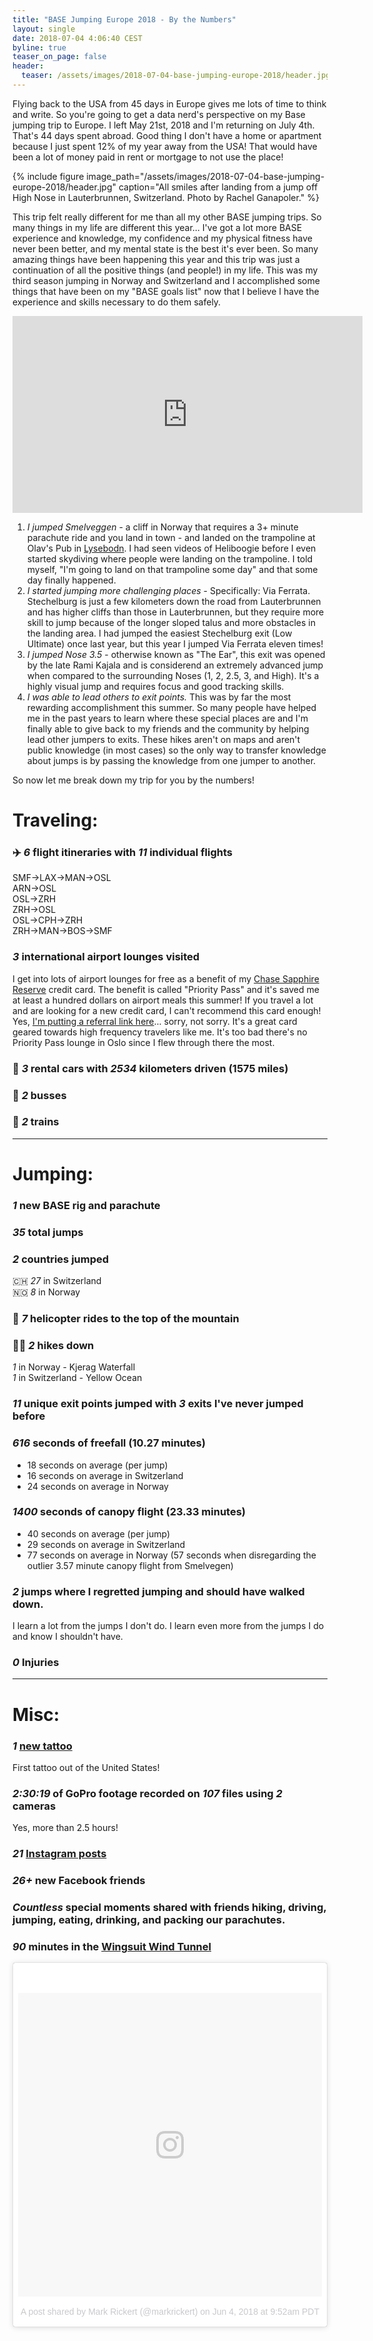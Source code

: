 ```yaml
---
title: "BASE Jumping Europe 2018 - By the Numbers"
layout: single
date: 2018-07-04 4:06:40 CEST
byline: true
teaser_on_page: false
header:
  teaser: /assets/images/2018-07-04-base-jumping-europe-2018/header.jpg
---
```


Flying back to the USA from 45 days in Europe gives me lots of time to think and write. So you're going to get a data nerd's perspective on my Base jumping trip to Europe. I left May 21st, 2018 and I'm returning on July 4th. That's 44 days spent abroad. Good thing I don't have a home or apartment because I just spent 12% of my year away from the USA! That would have been a lot of money paid in rent or mortgage to not use the place!

{% include figure image_path="/assets/images/2018-07-04-base-jumping-europe-2018/header.jpg" caption="All smiles after landing from a jump off High Nose in Lauterbrunnen, Switzerland. Photo by Rachel Ganapoler." %}

This trip felt really different for me than all my other BASE jumping trips. So many things in my life are different this year... I've got a lot more BASE experience and knowledge, my confidence and my physical fitness have never been better, and my mental state is the best it's ever been. So many amazing things have been happening this year and this trip was just a continuation of all the positive things (and people!) in my life. This was my third season jumping in Norway and Switzerland and I accomplished some things that have been on my "BASE goals list" now that I believe I have the experience and skills necessary to do them safely.

<div class="responsive-video-container"><iframe width="560" height="315" src="https://www.youtube.com/embed/hSaU2pJTYkk" frameborder="0" allow="autoplay; encrypted-media" allowfullscreen></iframe></div>

1. *I jumped Smelveggen* - a cliff in Norway that requires a 3+ minute parachute ride and you land in town - and landed on the trampoline at Olav's Pub in [Lysebodn](https://en.wikipedia.org/wiki/Lysebotn). I had seen videos of Heliboogie before I even started skydiving where people were landing on the trampoline. I told myself, "I'm going to land on that trampoline some day" and that some day finally happened.
2. *I started jumping more challenging places* - Specifically: Via Ferrata. Stechelburg is just a few kilometers down the road from Lauterbrunnen and has higher cliffs than those in Lauterbrunnen, but they require more skill to jump because of the longer sloped talus and more obstacles in the landing area. I had jumped the easiest Stechelburg exit (Low Ultimate) once last year, but this year I jumped Via Ferrata eleven times!
3. *I jumped Nose 3.5* - otherwise known as "The Ear", this exit was opened by the late Rami Kajala and is considerend an extremely advanced jump when compared to the surrounding Noses (1, 2, 2.5, 3, and High). It's a highly visual jump and requires focus and good tracking skills.
4. *I was able to lead others to exit points.* This was by far the most rewarding accomplishment this summer. So many people have helped me in the past years to learn where these special places are and I'm finally able to give back to my friends and the community by helping lead other jumpers to exits. These hikes aren't on maps and aren't public knowledge (in most cases) so the only way to transfer knowledge about jumps is by passing the knowledge from one jumper to another. 

So now let me break down my trip for you by the numbers!

# Traveling:

### ✈️ *6* flight itineraries with *11* individual flights ️

SMF→LAX→MAN→OSL  
ARN→OSL  
OSL→ZRH  
ZRH→OSL  
OSL→CPH→ZRH  
ZRH→MAN→BOS→SMF  

### *3* international airport lounges visited

I get into lots of airport lounges for free as a benefit of my [Chase Sapphire Reserve](https://www.referyourchasecard.com/19/EI5F2VR091
) credit card. The benefit is called "Priority Pass" and it's saved me at least a hundred dollars on airport meals this summer! If you travel a lot and are looking for a new credit card, I can't recommend this card enough! Yes, [I'm putting a referral link here](https://www.referyourchasecard.com/19/EI5F2VR091
)... sorry, not sorry. It's a great card geared towards high frequency travelers like me. It's too bad there's no Priority Pass lounge in Oslo since I flew through there the most.

### 🚗 *3* rental cars with *2534* kilometers driven (1575 miles)

### 🚌 *2* busses

### 🚂 *2* trains

---

# Jumping:

### *1* new BASE rig and parachute

### *35* total jumps

### *2* countries jumped

🇨🇭 *27* in Switzerland  
🇳🇴 *8* in Norway

### 🚁 *7* helicopter rides to the top of the mountain

### 🏃🏻 *2* hikes down

*1* in Norway - Kjerag Waterfall  
*1* in Switzerland - Yellow Ocean

### *11* unique exit points jumped with *3* exits I've never jumped before

### *616* seconds of freefall (10.27 minutes)

* 18 seconds on average (per jump)
* 16 seconds on average in Switzerland
* 24 seconds on average in Norway

### *1400* seconds of canopy flight (23.33 minutes)

* 40 seconds on average (per jump)
* 29 seconds on average in Switzerland
* 77 seconds on average in Norway (57 seconds when disregarding the outlier 3.57 minute canopy flight from Smelvegen)

### *2* jumps where I regretted jumping and should have walked down.

I learn a lot from the jumps I don't do. I learn even more from the jumps I do and know I shouldn't have. 

### *0* Injuries

---

# Misc:

### *1* [new tattoo](https://www.instagram.com/p/Bjkxlzbh12I/)

First tattoo out of the United States!

### *2:30:19* of GoPro footage recorded on *107* files using *2* cameras

Yes, more than 2.5 hours!

### *21* [Instagram posts](https://www.instagram.com/markrickert/)

### *26+* new Facebook friends

### *Countless* special moments shared with friends hiking, driving, jumping, eating, drinking, and packing our parachutes.

### *90* minutes in the [Wingsuit Wind Tunnel](https://flywingsuit.se/)

<blockquote class="instagram-media" data-instgrm-permalink="https://www.instagram.com/p/Bjm-T8HB4qo/" data-instgrm-version="8" style=" background:#FFF; border:0; border-radius:3px; box-shadow:0 0 1px 0 rgba(0,0,0,0.5),0 1px 10px 0 rgba(0,0,0,0.15); margin: 1px; max-width:658px; padding:0; width:99.375%; width:-webkit-calc(100% - 2px); width:calc(100% - 2px);"><div style="padding:8px;"> <div style=" background:#F8F8F8; line-height:0; margin-top:40px; padding:50.0% 0; text-align:center; width:100%;"> <div style=" background:url(data:image/png;base64,iVBORw0KGgoAAAANSUhEUgAAACwAAAAsCAMAAAApWqozAAAABGdBTUEAALGPC/xhBQAAAAFzUkdCAK7OHOkAAAAMUExURczMzPf399fX1+bm5mzY9AMAAADiSURBVDjLvZXbEsMgCES5/P8/t9FuRVCRmU73JWlzosgSIIZURCjo/ad+EQJJB4Hv8BFt+IDpQoCx1wjOSBFhh2XssxEIYn3ulI/6MNReE07UIWJEv8UEOWDS88LY97kqyTliJKKtuYBbruAyVh5wOHiXmpi5we58Ek028czwyuQdLKPG1Bkb4NnM+VeAnfHqn1k4+GPT6uGQcvu2h2OVuIf/gWUFyy8OWEpdyZSa3aVCqpVoVvzZZ2VTnn2wU8qzVjDDetO90GSy9mVLqtgYSy231MxrY6I2gGqjrTY0L8fxCxfCBbhWrsYYAAAAAElFTkSuQmCC); display:block; height:44px; margin:0 auto -44px; position:relative; top:-22px; width:44px;"></div></div><p style=" color:#c9c8cd; font-family:Arial,sans-serif; font-size:14px; line-height:17px; margin-bottom:0; margin-top:8px; overflow:hidden; padding:8px 0 7px; text-align:center; text-overflow:ellipsis; white-space:nowrap;"><a href="https://www.instagram.com/p/Bjm-T8HB4qo/" style=" color:#c9c8cd; font-family:Arial,sans-serif; font-size:14px; font-style:normal; font-weight:normal; line-height:17px; text-decoration:none;" target="_blank">A post shared by Mark Rickert (@markrickert)</a> on <time style=" font-family:Arial,sans-serif; font-size:14px; line-height:17px;" datetime="2018-06-04T16:52:19+00:00">Jun 4, 2018 at 9:52am PDT</time></p></div></blockquote> <script async defer src="//www.instagram.com/embed.js"></script>